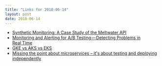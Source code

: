 ```yaml
---
title: "Links for 2018-06-14"
layout: post
date: 2018-06-14
---
```


* [Synthetic Monitoring: A Case Study of the Meltwater API](https://underthehood.meltwater.com/blog/2018/05/07/synthetic-monitoring-a-case-study-of-the-meltwater-api/)
* [Monitoring and Alerting for A/B Testing — Detecting Problems in Real Time](https://medium.com/walmartlabs/monitoring-and-alerting-for-a-b-testing-detecting-problems-in-real-time-4fe4f9b459b6)
* [GKE vs AKS vs EKS](https://blog.hasura.io/gke-vs-aks-vs-eks-411f080640dc)
* [Missing the point about microservices – it's about testing and deploying independently](https://erikbern.com/2018/06/04/missing-the-point-about-microservices.html)
